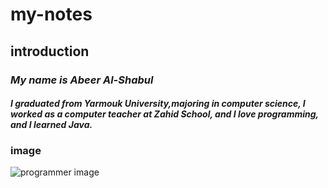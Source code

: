 # my-notes
## introduction
### _My name is Abeer Al-Shabul_
#### _**I graduated from Yarmouk University,majoring in computer science, I worked as a computer teacher at Zahid School, and I love programming, and I learned Java.**_
### image
![programmer image](https://img2.arabpng.com/20180405/awq/kisspng-programmer-computer-programming-clip-art-it-5ac5f939764899.3603830515229238334845.jpg)



